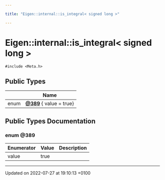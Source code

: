 ```yaml
---

title: "Eigen::internal::is_integral< signed long >"

---
```


# Eigen::internal::is_integral< signed long >






`#include <Meta.h>`

## Public Types

|                | Name           |
| -------------- | -------------- |
| enum| **[@389](http://example.org/classes/structeigen_1_1internal_1_1is__integral_3_01signed_01long_01_4/#enum-@389)** { value = true} |

## Public Types Documentation

### enum @389

| Enumerator | Value | Description |
| ---------- | ----- | ----------- |
| value | true|   |




-------------------------------

Updated on 2022-07-27 at 19:10:13 +0100